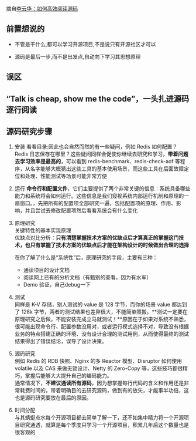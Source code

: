 <!--
 * @Author: your name
 * @Date: 2022-04-22 11:58:33
 * @LastEditTime: 2022-04-22 12:14:02
 * @LastEditors: Please set LastEditors
 * @Description: 打开koroFileHeader查看配置 进行设置: https://github.com/OBKoro1/koro1FileHeader/wiki/%E9%85%8D%E7%BD%AE
 * @FilePath: /infra-std/opensource_code_reading_after/how_to_join_opensource.md
-->
摘自[李云华：如何高效阅读源码](https://time.geekbang.org/column/article/186778)  

## 前置想说的
* 不管是干什么,都可以学习开源项目,不是说只有开源社区才可以  

* 源码是最后一步,而不是出发点,自动向下学习其思想原理  

## 误区
“Talk is cheap, show me the code”，一头扎进源码逐行阅读  
---

## 源码研究步骤
1. 安装 
    看看目录:因此也会自然而然的有一些疑问，例如 Redis 如何配置？Redis 日志保存在哪里？这些疑问同样会促使你继续去研究和学习，**带着问题去学习效率是最高的**，可以看到 redis-benchmark、redis-check-aof 等程序，从名字能够大概猜出这些工具的基本使用场景，而这些工具在后面故障定位和处理、性能测试等场景可能非常方便
2. 运行
    **命令行和配置文件**，它们主要提供了两个非常关键的信息：系统具备哪些能力和系统将会如何运行。这些信息是我们窥视系统内部运行机制和原理的一扇窗口。，先把所有的配置项全部研究一遍，包括配置项的原理、作用、影响，并且尝试去修改配置项然后看看系统会有什么变化  
3. 原理研究  
    关键特性的基本实现原理  
    优缺点对比分析：**只有清楚掌握技术方案的优缺点后才算真正的掌握这门技术，也只有掌握了技术方案的优缺点后才能在架构设计的时候做出合理的选择**  

    在你了解了什么是“系统性”后，原理研究的手段，主要有三种：  
      * 通读项目的设计文档  
      * 阅读网上已有的分析文档（有甄别的查看，因为有水军）  
      * Demo 验证，自己debug一下  
4. 测试    
   同样是 K-V 存储，别人测试的 value 是 128 字节，而你的场景 value 都达到了 128k 字节，两者的测试结果也差异很大，不能简单照搬。**测试一定要在原理研究之后做，不能安装完成立马就测试！**原因在于如果对系统不熟悉，很可能出现命令行、配置参数没用对，或者运行模式选择不对，导致没有根据业务的特点搭建正确的环境、没有设计合理的测试用例，从而使得最终的测试结果得出了错误结论，误导了设计决策。  
    
5. 源码研究  
   例如 Redis 的 RDB 快照、Nginx 的多 Reactor 模型、Disruptor 如何使用 volatile 以及 CAS 来做无锁设计、Netty 的 Zero-Copy 等，这些技巧都很精巧，掌握后能够大大提升自己的编码能力。  
   通常情况下，**不建议通读所有源码**，因为想掌握每行代码的含义和作用还是非常耗费时间的，带着明确目的去研究源码，做到有的放矢，才能事半功倍，这也是源码研究要放在最后的原因。  
   
6. 时间分配  
   与其蜻蜓点水每个开源项目都去简单了解一下，还不如集中精力将一个开源项目研究通透，就算是每个季度只学习一个开源项目，积累几年后这个数量也是很客观的  